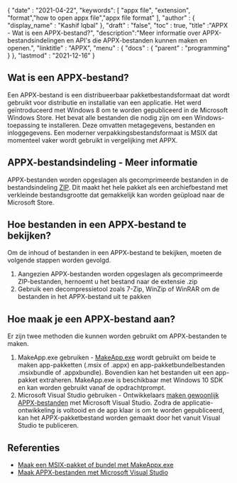 {
  "date" : "2021-04-22",
  "keywords": [ "appx file", "extension", "format","how to open appx file","appx file format" ],
  "author" : {
    "display_name" : "Kashif Iqbal"
},
  "draft" : "false",
  "toc" : true,
  "title" :"APPX - Wat is een APPX-bestand?",
  "description":"Meer informatie over APPX-bestandsindelingen en API's die APPX-bestanden kunnen maken en openen.",
  "linktitle" : "APPX",
  "menu" : {
    "docs" : {
      "parent" : "programming"
}
},
  "lastmod" : "2021-12-16"
}

## Wat is een APPX-bestand?

Een APPX-bestand is een distribueerbaar pakketbestandsformaat dat wordt gebruikt voor distributie en installatie van een applicatie. Het werd geïntroduceerd met Windows 8 om te worden gepubliceerd in de Microsoft Windows Store. Het bevat alle bestanden die nodig zijn om een Windows-toepassing te installeren. Deze omvatten metagegevens, bestanden en inloggegevens. Een moderner verpakkingsbestandsformaat is MSIX dat momenteel vaker wordt gebruikt in vergelijking met APPX.

## APPX-bestandsindeling - Meer informatie

APPX-bestanden worden opgeslagen als gecomprimeerde bestanden in de bestandsindeling [ZIP](/nl/compression/zip/). Dit maakt het hele pakket als een archiefbestand met verkleinde bestandsgrootte dat gemakkelijk kan worden geüpload naar de Microsoft Store.

## Hoe bestanden in een APPX-bestand te bekijken?

Om de inhoud of bestanden in een APPX-bestand te bekijken, moeten de volgende stappen worden gevolgd.

1. Aangezien APPX-bestanden worden opgeslagen als gecomprimeerde ZIP-bestanden, hernoemt u het bestand naar de extensie .zip
1. Gebruik een decompressietool zoals 7-Zip, WinZip of WinRAR om de bestanden in het APPX-bestand uit te pakken

## Hoe maak je een APPX-bestand aan?

Er zijn twee methoden die kunnen worden gebruikt om APPX-bestanden te maken.

1. MakeApp.exe gebruiken - [MakeApp.exe](https://learn.microsoft.com/en-us/windows/msix/package/create-app-package-with-makeappx-tool) wordt gebruikt om beide te maken app-pakketten (.msix of .appx) en app-pakketbundelbestanden .msixbundle of .appxbundle). Bovendien kan het bestanden uit een app-pakket extraheren. MakeApp.exe is beschikbaar met Windows 10 SDK en kan worden gebruikt vanaf de opdrachtprompt.
1. Microsoft Visual Studio gebruiken - Ontwikkelaars [maken gewoonlijk APPX-bestanden](https://learn.microsoft.com/en-us/windows/msix/desktop/vs-package-overview) met Microsoft Visual Studio. Zodra de applicatie-ontwikkeling is voltooid en de app klaar is om te worden gepubliceerd, kan het APPX-pakketbestand worden gemaakt door het vanuit Visual Studio te publiceren.

## Referenties

* [Maak een MSIX-pakket of bundel met MakeAppx.exe](https://learn.microsoft.com/en-us/windows/msix/package/create-app-package-with-makeappx-tool)
* [Maak APPX-bestanden met Microsoft Visual Studio](https://learn.microsoft.com/en-us/windows/msix/desktop/vs-package-overview)

